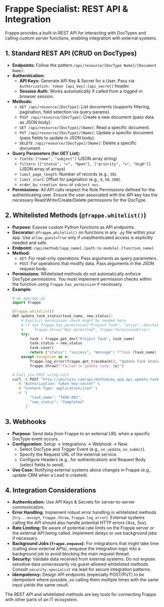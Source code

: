 # Frappe Specialist: REST API &amp; Integration

Frappe provides a built-in REST API for interacting with DocTypes and calling custom server functions, enabling integration with external systems.

## 1. Standard REST API (CRUD on DocTypes)

*   **Endpoints:** Follow the pattern `/api/resource/[DocType Name]/[Document Name]`.
*   **Authentication:**
    *   **API Keys:** Generate API Key &amp; Secret for a User. Pass via `Authorization: token [api_key]:[api_secret]` header.
    *   **Session Auth:** Works automatically if called from a logged-in browser session.
*   **Methods:**
    *   `GET /api/resource/[DocType]`: List documents (supports filtering, pagination, field selection via query params).
    *   `POST /api/resource/[DocType]`: Create a new document (pass data as JSON body).
    *   `GET /api/resource/[DocType]/[Name]`: Read a specific document.
    *   `PUT /api/resource/[DocType]/[Name]`: Update a specific document (pass fields to update in JSON body).
    *   `DELETE /api/resource/[DocType]/[Name]`: Delete a specific document.
*   **Query Parameters (for GET List):**
    *   `fields`: `["name", "subject"]` (JSON array string)
    *   `filters`: `[["status", "=", "Open"], ["priority", "=", "High"]]` (JSON array of arrays)
    *   `limit_page_length`: Number of records (e.g., `50`).
    *   `limit_start`: Offset for pagination (e.g., `0`, `50`, `100`).
    *   `order_by`: `creation desc` or `subject asc`.
*   **Permissions:** All API calls respect the Role Permissions defined for the authenticating user. Ensure the user associated with the API key has the necessary Read/Write/Create/Delete permissions for the DocType.

## 2. Whitelisted Methods (`@frappe.whitelist()`)

*   **Purpose:** Expose custom Python functions as API endpoints.
*   **Decorator:** `@frappe.whitelist()` on functions in any `.py` file within your app. Use `allow_guest=True` only if unauthenticated access is explicitly needed and safe.
*   **Endpoint:** `/api/method/[app_name].[path.to.module].[function_name]`
*   **Method:**
    *   `GET`: For read-only operations. Pass arguments as query parameters.
    *   `POST`: For operations that modify data. Pass arguments in the JSON request body.
*   **Permissions:** Whitelisted methods *do not* automatically enforce DocType permissions. You must implement permission checks within the function using `frappe.has_permission` if necessary.
*   **Example:**
    ```python
    # my_app/api.py
    import frappe

    @frappe.whitelist()
    def update_task_status(task_name, new_status):
        # Explicit permission check might be needed here
        # if not frappe.has_permission("Project Task", "write", doc=task_name):
        #     frappe.throw("Not permitted", frappe.PermissionError)
        try:
            task = frappe.get_doc("Project Task", task_name)
            task.status = new_status
            task.save()
            return {"status": "success", "message": f"Task {task_name} updated to {new_status}"}
        except Exception as e:
            frappe.log_error(frappe.get_traceback(), "Update Task Status API Error")
            frappe.throw(f"Failed to update task: {e}")
    ```
    ```bash
    # Call via POST using curl
    curl -X POST "http://yoursite.com/api/method/my_app.api.update_task_status" \
      -H "Authorization: token key:secret" \
      -H "Content-Type: application/json" \
      -d '{
            "task_name": "TASK-001",
            "new_status": "Completed"
          }'
    ```

## 3. Webhooks

*   **Purpose:** Send data *from* Frappe *to* an external URL when a specific DocType event occurs.
*   **Configuration:** Setup -> Integrations -> Webhook -> New.
    *   Select DocType and Trigger Event (e.g., `on_update`, `on_submit`).
    *   Specify the Request URL of the external service.
    *   Configure Headers (e.g., for authentication) and Request Body (select fields to send).
*   **Use Case:** Notifying external systems about changes in Frappe (e.g., update CRM when a Lead is created).

## 4. Integration Considerations

*   **Authentication:** Use API Keys & Secrets for server-to-server communication.
*   **Error Handling:** Implement robust error handling in whitelisted methods (`try...except`, `frappe.throw`, `frappe.log_error`). External systems calling the API should also handle potential HTTP errors (4xx, 5xx).
*   **Rate Limiting:** Be aware of potential rate limits on the Frappe server or the external API being called. Implement delays or use background jobs if necessary.
*   **Background Jobs (`frappe.enqueue`):** For integrations that might take time (calling slow external APIs), enqueue the integration logic into a background job to avoid blocking the main request thread.
*   **Security:** Validate data received from external systems. Do not expose sensitive data unnecessarily via guest-allowed whitelisted methods. Consult `security-specialist` via lead for secure integration patterns.
*   **Idempotency:** Design API endpoints (especially POST/PUT) to be idempotent where possible, so calling them multiple times with the same input yields the same result.

The REST API and whitelisted methods are key tools for connecting Frappe with other parts of an IT ecosystem.